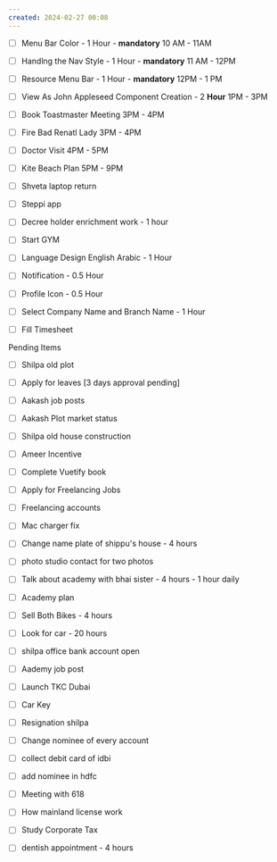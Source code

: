 ```yaml
---
created: 2024-02-27 00:08
---
```

- [ ] Menu Bar Color - 1 Hour - **mandatory** 10 AM - 11AM
- [ ] Handlng the Nav Style - 1 Hour - **mandatory** 11 AM - 12PM
- [ ] Resource Menu Bar - 1 Hour - **mandatory** 12PM - 1 PM
- [ ] View As John Appleseed Component Creation -  2 **Hour**  1PM - 3PM
- [ ] Book Toastmaster Meeting 3PM - 4PM 
- [ ] Fire Bad Renatl Lady 3PM - 4PM 
- [ ] Doctor Visit 4PM - 5PM 
- [ ] Kite Beach Plan 5PM - 9PM 

- [ ] Shveta laptop return
- [ ] Steppi app
- [ ] Decree holder enrichment work - 1 hour
- [ ] Start GYM
- [ ] Language Design English Arabic - 1 Hour
- [ ] Notification - 0.5 Hour
- [ ] Profile Icon - 0.5 Hour
- [ ] Select Company Name and Branch Name -  1 Hour
- [ ] Fill Timesheet



Pending Items

- [ ] Shilpa old plot 
- [ ] Apply for leaves [3 days approval pending]
- [ ] Aakash job posts
- [ ] Aakash Plot market status
- [ ] Shilpa old house construction
- [ ] Ameer Incentive
- [ ] Complete Vuetify book
- [ ] Apply for Freelancing Jobs
- [ ] Freelancing accounts
- [ ] Mac charger fix
- [ ] Change name plate of shippu's house - 4 hours
- [ ] photo studio contact for two photos
- [ ] Talk about academy with bhai sister - 4 hours - 1 hour daily
- [ ] Academy plan 
- [ ] Sell Both Bikes - 4 hours
- [ ] Look for car - 20 hours
- [ ] shilpa office bank account open
- [ ] Aademy job post
- [ ] Launch TKC Dubai
- [ ] Car Key 
- [ ] Resignation shilpa
- [ ] Change nominee of every account
- [ ] collect debit card of idbi
- [ ] add nominee in hdfc 
- [ ] Meeting with 618
- [ ] How mainland license work
- [ ] Study Corporate Tax
- [ ] dentish appointment - 4 hours

